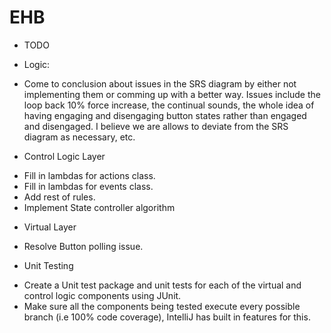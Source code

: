 # EHB


* TODO

* Logic:
- Come to conclusion about issues in the SRS diagram by either not implementing them or comming up with a better way. Issues include the loop back 10% force increase, the continual sounds, the whole idea of having engaging and disengaging button states rather than engaged and disengaged. I believe we are allows to deviate from the SRS diagram as necessary, etc.

* Control Logic Layer
- Fill in lambdas for actions class.
- Fill in lambdas for events class.
- Add rest of rules.
- Implement State controller algorithm 

* Virtual Layer
- Resolve Button polling issue.

* Unit Testing
- Create a Unit test package and unit tests for each of the virtual and control logic components using JUnit. 
- Make sure all the components being tested execute every possible branch (i.e 100% code coverage), IntelliJ has built in features for this.
